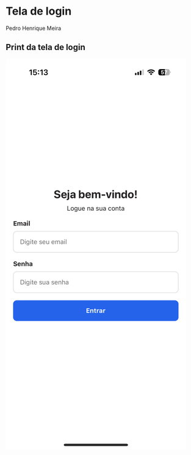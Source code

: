 # Tela de login

Pedro Henrique Meira

## Print da tela de login

![Imagem tela de login](login-screen-print.png)